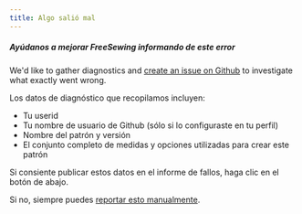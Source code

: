 ```yaml
---
title: Algo salió mal
---
```


##### Ayúdanos a mejorar FreeSewing informando de este error

We'd like to gather diagnostics and [create an issue on Github](https://github.com/freesewing/freesewing/issues/new) to investigate what exactly went wrong.

Los datos de diagnóstico que recopilamos incluyen:

- Tu userid
- Tu nombre de usuario de Github (sólo si lo configuraste en tu perfil)
- Nombre del patrón y versión
- El conjunto completo de medidas y opciones utilizadas para crear este patrón

Si consiente publicar estos datos en el informe de fallos, haga clic en el botón de abajo.

Si no, siempre puedes [reportar esto manualmente](https://github.com/freesewing/freesewing/issues/new).
